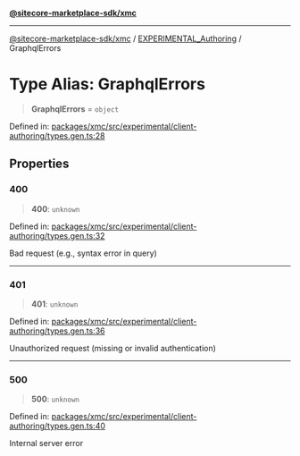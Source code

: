 [**@sitecore-marketplace-sdk/xmc**](../../../../README.md)

***

[@sitecore-marketplace-sdk/xmc](../../../../README.md) / [EXPERIMENTAL\_Authoring](../README.md) / GraphqlErrors

# Type Alias: GraphqlErrors

> **GraphqlErrors** = `object`

Defined in: [packages/xmc/src/experimental/client-authoring/types.gen.ts:28](https://github.com/Sitecore/marketplace-sdk/blob/main/packages/xmc/src/experimental/client-authoring/types.gen.ts#L28)

## Properties

### 400

> **400**: `unknown`

Defined in: [packages/xmc/src/experimental/client-authoring/types.gen.ts:32](https://github.com/Sitecore/marketplace-sdk/blob/main/packages/xmc/src/experimental/client-authoring/types.gen.ts#L32)

Bad request (e.g., syntax error in query)

***

### 401

> **401**: `unknown`

Defined in: [packages/xmc/src/experimental/client-authoring/types.gen.ts:36](https://github.com/Sitecore/marketplace-sdk/blob/main/packages/xmc/src/experimental/client-authoring/types.gen.ts#L36)

Unauthorized request (missing or invalid authentication)

***

### 500

> **500**: `unknown`

Defined in: [packages/xmc/src/experimental/client-authoring/types.gen.ts:40](https://github.com/Sitecore/marketplace-sdk/blob/main/packages/xmc/src/experimental/client-authoring/types.gen.ts#L40)

Internal server error

